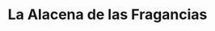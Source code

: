 ---
title: "La Alacena de las Fragancias"
url: /valladolid/la-alacena-de-las-fragancias/
shop: Parfümerie
---